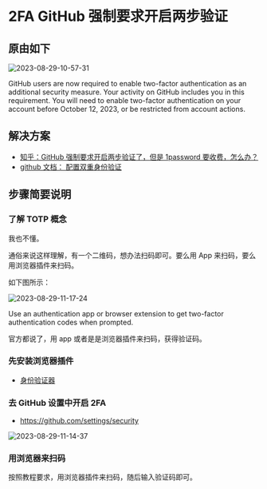 # 2FA GitHub 强制要求开启两步验证

## 原由如下

![2023-08-29-10-57-31](https://cdn.jsdelivr.net/gh/RuanZhongNan/img-store/img/2023-08-29-10-57-31.png)

GitHub users are now required to enable two-factor authentication as an additional security measure. Your activity on GitHub includes you in this requirement. You will need to enable two-factor authentication on your account before October 12, 2023, or be restricted from account actions.

## 解决方案

- [知乎：GitHub 强制要求开启两步验证了，但是 1password 要收费，怎么办？](https://zhuanlan.zhihu.com/p/615693483)
- [github 文档： 配置双重身份验证](https://docs.github.com/zh/authentication/securing-your-account-with-two-factor-authentication-2fa/configuring-two-factor-authentication)

## 步骤简要说明

### 了解 TOTP 概念

我也不懂。

通俗来说这样理解，有一个二维码，想办法扫码即可。要么用 App 来扫码，要么用浏览器插件来扫码。

如下图所示：

![2023-08-29-11-17-24](https://cdn.jsdelivr.net/gh/RuanZhongNan/img-store/img/2023-08-29-11-17-24.png)

Use an authentication app or browser extension to get two-factor authentication codes when prompted.

官方都说了，用 app 或者是是浏览器插件来扫码，获得验证码。

### 先安装浏览器插件

- [身份验证器](https://chrome.google.com/webstore/detail/authenticator/bhghoamapcdpbohphigoooaddinpkbai/)

### 去 GitHub 设置中开启 2FA

- https://github.com/settings/security

![2023-08-29-11-14-37](https://cdn.jsdelivr.net/gh/RuanZhongNan/img-store/img/2023-08-29-11-14-37.png)

### 用浏览器来扫码

按照教程要求，用浏览器插件来扫码，随后输入验证码即可。
